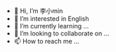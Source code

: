 - 👋 Hi, I’m 李小min
- 👀 I’m interested in English
- 🌱 I’m currently learning ...
- 💞️ I’m looking to collaborate on ...
- 📫 How to reach me ...

<!---
ChrisBosh2020/ChrisBosh2020 is a ✨ special ✨ repository because its `README.md` (this file) appears on your GitHub profile.
You can click the Preview link to take a look at your changes.
--->
